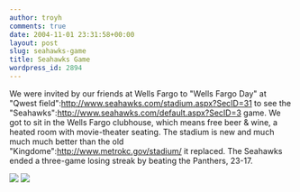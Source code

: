 ```yaml
---
author: troyh
comments: true
date: 2004-11-01 23:31:58+00:00
layout: post
slug: seahawks-game
title: Seahawks Game
wordpress_id: 2894
---
```


We were invited by our friends at Wells Fargo to "Wells Fargo Day" at "Qwest field":http://www.seahawks.com/stadium.aspx?SecID=31 to see the "Seahawks":http://www.seahawks.com/default.aspx?SecID=3 game. We got to sit in the Wells Fargo clubhouse, which means free beer & wine, a heated room with movie-theater seating. The stadium is new and much much much better than the old "Kingdome":http://www.metrokc.gov/stadium/ it replaced. The Seahawks ended a three-game losing streak by beating the Panthers, 23-17.

![](http://troyandgay.com/pix/IMG_2181.jpg)
![](http://troyandgay.com/pix/IMG_2183.jpg)

